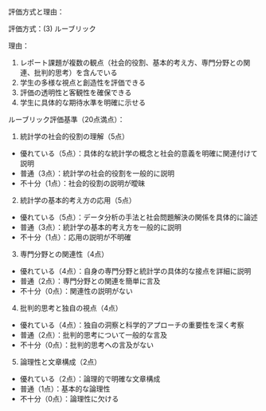 評価方式と理由：

評価方式：(3) ルーブリック

理由：
1. レポート課題が複数の観点（社会的役割、基本的考え方、専門分野との関連、批判的思考）を含んでいる
2. 学生の多様な視点と創造性を評価できる
3. 評価の透明性と客観性を確保できる
4. 学生に具体的な期待水準を明確に示せる

ルーブリック評価基準（20点満点）：

1. 統計学の社会的役割の理解（5点）
- 優れている（5点）：具体的な統計学の概念と社会的意義を明確に関連付けて説明
- 普通（3点）：統計学の社会的役割を一般的に説明
- 不十分（1点）：社会的役割の説明が曖昧

2. 統計学の基本的考え方の応用（5点）
- 優れている（5点）：データ分析の手法と社会問題解決の関係を具体的に論述
- 普通（3点）：統計学の基本的考え方を一般的に説明
- 不十分（1点）：応用の説明が不明確

3. 専門分野との関連性（4点）
- 優れている（4点）：自身の専門分野と統計学の具体的な接点を詳細に説明
- 普通（2点）：専門分野との関連を簡単に言及
- 不十分（0点）：関連性の説明がない

4. 批判的思考と独自の視点（4点）
- 優れている（4点）：独自の洞察と科学的アプローチの重要性を深く考察
- 普通（2点）：批判的思考について一般的な言及
- 不十分（0点）：批判的思考への言及がない

5. 論理性と文章構成（2点）
- 優れている（2点）：論理的で明確な文章構成
- 普通（1点）：基本的な論理性
- 不十分（0点）：論理性に欠ける